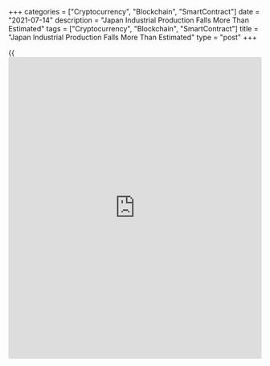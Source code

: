 +++
categories = ["Cryptocurrency", "Blockchain", "SmartContract"]
date = "2021-07-14"
description = "Japan Industrial Production Falls More Than Estimated"
tags = ["Cryptocurrency", "Blockchain", "SmartContract"]
title = "Japan Industrial Production Falls More Than Estimated"
type = "post"
+++

{{<iframe id="large-banner" src="https://www.bounty.group/#slide=13.0" width="100%" height="600" scrolling="no" style="border: 0px solid rgb(216, 221, 230); border-radius: 3px;">}}

Japan's industrial production declined more than estimated in May, the
Ministry of Economy, Trade and Industry said on Wednesday.

Industrial production fell a seasonally adjusted 6.5 percent month-on-
month in May. In the initial estimate, output decreased 5.9 percent.

Shipment declined 5.5 percent monthly in May and inventories fell 1.1
percent.

Meanwhile, inventory ration increased by 1.3 percent.

On a yearly basis, industrial production grew 21.1 percent in May. In
the initial estimate, output rose 22.0 percent.

Capacity utilization fell 6.8 percent monthly in May and gained 31.3
percent from a year ago.

For comments and feedback [contact](https://www.playgroundfx.com/contact/): editorial@rtt[news](https://www.letsplayfx.com/blog/forex-news-website/).com

[Economic News][1]

 **What parts of the world are seeing the best (and worst) economic
performances lately? Click[here][2] to check out our [Econ Scorecard][2]
and find out! See up-to-the-moment [ranking](https://www.playgroundfx.com/blog/crypto-exchange-ranking/)s for the best and worst
performers in [GDP][2], [unemployment rate][3], [inflation][4] and much
more.**

   1. www.rtt[news](https://www.letsplayfx.com/blog/forex-news-website/).com/Content/EconomicNews.aspx
   2. www.rtt[news](https://www.letsplayfx.com/blog/forex-news-website/).com/economic-scorecard/world-rank/GDP/highest-performance.aspx
   3. www.rtt[news](https://www.letsplayfx.com/blog/forex-news-website/).com/economic-scorecard/world-rank/unemployment-rate/lowest-performance.aspx
   4. www.rtt[news](https://www.letsplayfx.com/blog/forex-news-website/).com/economic-scorecard/world-rank/CPI/highest-performance.aspx